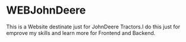 # WEBJohnDeere
This is a Website destinate  just for JohnDeere Tractors.I do this just for emprove my skills and learn more for Frontend and Backend. 